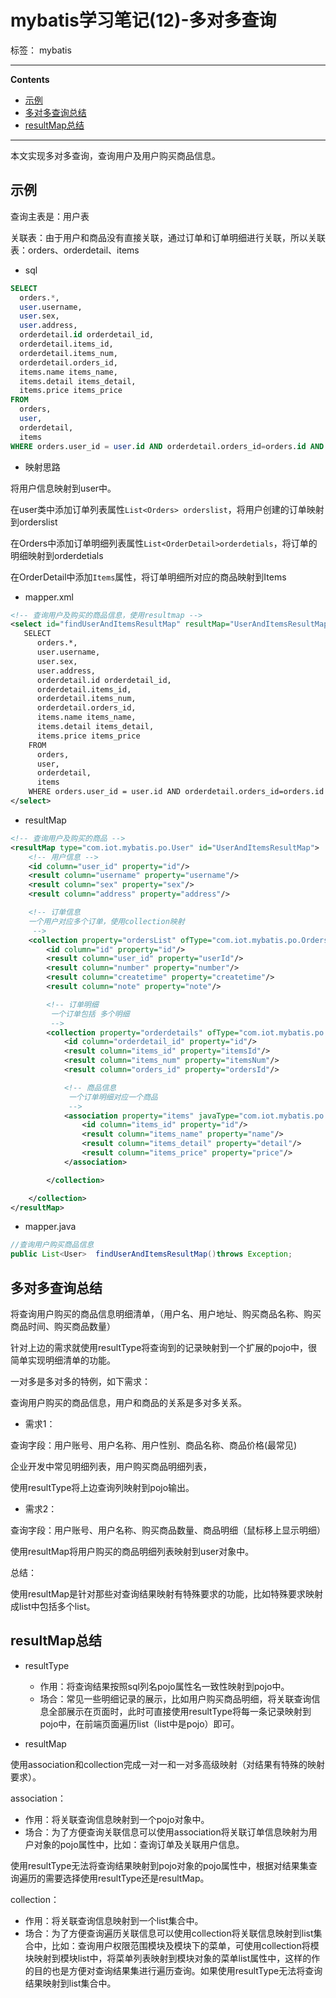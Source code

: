 ﻿# mybatis学习笔记(12)-多对多查询

标签： mybatis

---

**Contents**

  - [示例](#示例)
  - [多对多查询总结](#多对多查询总结)
  - [resultMap总结](#resultmap总结)



---


本文实现多对多查询，查询用户及用户购买商品信息。

## 示例

查询主表是：用户表

关联表：由于用户和商品没有直接关联，通过订单和订单明细进行关联，所以关联表：orders、orderdetail、items


- sql

```sql
SELECT 
  orders.*,
  user.username,
  user.sex,
  user.address,
  orderdetail.id orderdetail_id,
  orderdetail.items_id,
  orderdetail.items_num,
  orderdetail.orders_id,
  items.name items_name,
  items.detail items_detail,
  items.price items_price
FROM
  orders,
  user,
  orderdetail,
  items
WHERE orders.user_id = user.id AND orderdetail.orders_id=orders.id AND orderdetail.items_id = items.id
```


- 映射思路

将用户信息映射到user中。

在user类中添加订单列表属性`List<Orders> orderslist`，将用户创建的订单映射到orderslist

在Orders中添加订单明细列表属性`List<OrderDetail>orderdetials`，将订单的明细映射到orderdetials

在OrderDetail中添加`Items`属性，将订单明细所对应的商品映射到Items


- mapper.xml

```xml
<!-- 查询用户及购买的商品信息，使用resultmap -->
<select id="findUserAndItemsResultMap" resultMap="UserAndItemsResultMap">
   SELECT
      orders.*,
      user.username,
      user.sex,
      user.address,
      orderdetail.id orderdetail_id,
      orderdetail.items_id,
      orderdetail.items_num,
      orderdetail.orders_id,
      items.name items_name,
      items.detail items_detail,
      items.price items_price
    FROM
      orders,
      user,
      orderdetail,
      items
    WHERE orders.user_id = user.id AND orderdetail.orders_id=orders.id AND orderdetail.items_id = items.id
</select>
```

- resultMap

```xml
<!-- 查询用户及购买的商品 -->
<resultMap type="com.iot.mybatis.po.User" id="UserAndItemsResultMap">
    <!-- 用户信息 -->
    <id column="user_id" property="id"/>
    <result column="username" property="username"/>
    <result column="sex" property="sex"/>
    <result column="address" property="address"/>

    <!-- 订单信息
    一个用户对应多个订单，使用collection映射
     -->
    <collection property="ordersList" ofType="com.iot.mybatis.po.Orders">
        <id column="id" property="id"/>
        <result column="user_id" property="userId"/>
        <result column="number" property="number"/>
        <result column="createtime" property="createtime"/>
        <result column="note" property="note"/>

        <!-- 订单明细
         一个订单包括 多个明细
         -->
        <collection property="orderdetails" ofType="com.iot.mybatis.po.Orderdetail">
            <id column="orderdetail_id" property="id"/>
            <result column="items_id" property="itemsId"/>
            <result column="items_num" property="itemsNum"/>
            <result column="orders_id" property="ordersId"/>

            <!-- 商品信息
             一个订单明细对应一个商品
             -->
            <association property="items" javaType="com.iot.mybatis.po.Items">
                <id column="items_id" property="id"/>
                <result column="items_name" property="name"/>
                <result column="items_detail" property="detail"/>
                <result column="items_price" property="price"/>
            </association>

        </collection>

    </collection>
</resultMap>
```

- mapper.java

```java
//查询用户购买商品信息
public List<User>  findUserAndItemsResultMap()throws Exception;
```

## 多对多查询总结

将查询用户购买的商品信息明细清单，（用户名、用户地址、购买商品名称、购买商品时间、购买商品数量）

针对上边的需求就使用resultType将查询到的记录映射到一个扩展的pojo中，很简单实现明细清单的功能。

一对多是多对多的特例，如下需求：

查询用户购买的商品信息，用户和商品的关系是多对多关系。

- 需求1：

查询字段：用户账号、用户名称、用户性别、商品名称、商品价格(最常见)

企业开发中常见明细列表，用户购买商品明细列表，

使用resultType将上边查询列映射到pojo输出。

- 需求2：

查询字段：用户账号、用户名称、购买商品数量、商品明细（鼠标移上显示明细）

使用resultMap将用户购买的商品明细列表映射到user对象中。

总结：

使用resultMap是针对那些对查询结果映射有特殊要求的功能，比如特殊要求映射成list中包括多个list。



## resultMap总结

- resultType
   - 作用：将查询结果按照sql列名pojo属性名一致性映射到pojo中。
   - 场合：常见一些明细记录的展示，比如用户购买商品明细，将关联查询信息全部展示在页面时，此时可直接使用resultType将每一条记录映射到pojo中，在前端页面遍历list（list中是pojo）即可。

- resultMap
	
使用association和collection完成一对一和一对多高级映射（对结果有特殊的映射要求）。

association：

- 作用：将关联查询信息映射到一个pojo对象中。
- 场合：为了方便查询关联信息可以使用association将关联订单信息映射为用户对象的pojo属性中，比如：查询订单及关联用户信息。

使用resultType无法将查询结果映射到pojo对象的pojo属性中，根据对结果集查询遍历的需要选择使用resultType还是resultMap。
	
collection：

- 作用：将关联查询信息映射到一个list集合中。
- 场合：为了方便查询遍历关联信息可以使用collection将关联信息映射到list集合中，比如：查询用户权限范围模块及模块下的菜单，可使用collection将模块映射到模块list中，将菜单列表映射到模块对象的菜单list属性中，这样的作的目的也是方便对查询结果集进行遍历查询。如果使用resultType无法将查询结果映射到list集合中。
